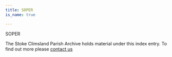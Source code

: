 ```yaml
---
title: SOPER
is_name: true

---
```


SOPER


The Stoke Climsland Parish Archive holds material under this index entry. To find out more please [contact us](/contact/)
